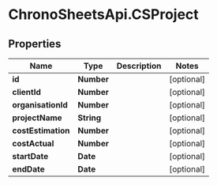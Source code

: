 # ChronoSheetsApi.CSProject

## Properties
Name | Type | Description | Notes
------------ | ------------- | ------------- | -------------
**id** | **Number** |  | [optional] 
**clientId** | **Number** |  | [optional] 
**organisationId** | **Number** |  | [optional] 
**projectName** | **String** |  | [optional] 
**costEstimation** | **Number** |  | [optional] 
**costActual** | **Number** |  | [optional] 
**startDate** | **Date** |  | [optional] 
**endDate** | **Date** |  | [optional] 


